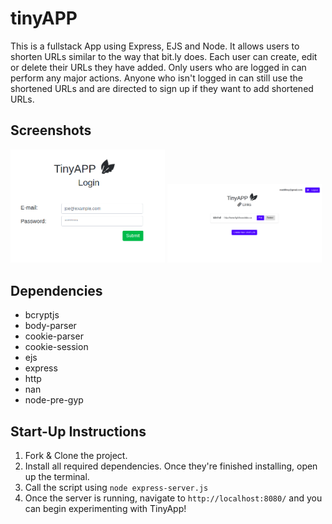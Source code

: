 # tinyAPP
This is a fullstack App using Express, EJS and Node. It allows users to shorten URLs similar to the way that bit.ly does. Each user can create, edit or delete their URLs they have added. Only users who are logged in can perform any major actions. Anyone who isn't logged in can still use the shortened URLs and are directed to sign up if they want to add shortened URLs.

## Screenshots
<img alt="Screenshot of the Log in Page" src="https://github.com/matt6frey/tinyAPP/blob/master/docs/login-tinyApp.png" width="49%" height="auto">
<img alt="Screenshot of the main page when logged in." width="49%" height="auto" src="https://github.com/matt6frey/tinyAPP/blob/master/docs/logged-in.png">

## Dependencies

- bcryptjs
- body-parser
- cookie-parser
- cookie-session
- ejs
- express
- http
- nan
- node-pre-gyp

## Start-Up Instructions

1. Fork & Clone the project.
2. Install all required dependencies. Once they're finished installing, open up the terminal.
3. Call the script using `node express-server.js`
4. Once the server is running, navigate to `http://localhost:8080/` and you can begin experimenting with TinyApp!
